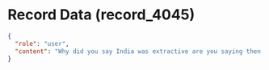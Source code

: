 # Record Data (record_4045)

```json
{
  "role": "user",
  "content": "Why did you say India was extractive are you saying then that the southern states being extracted is a form of heirarchy? but north states are poorer?\n"
}
```
